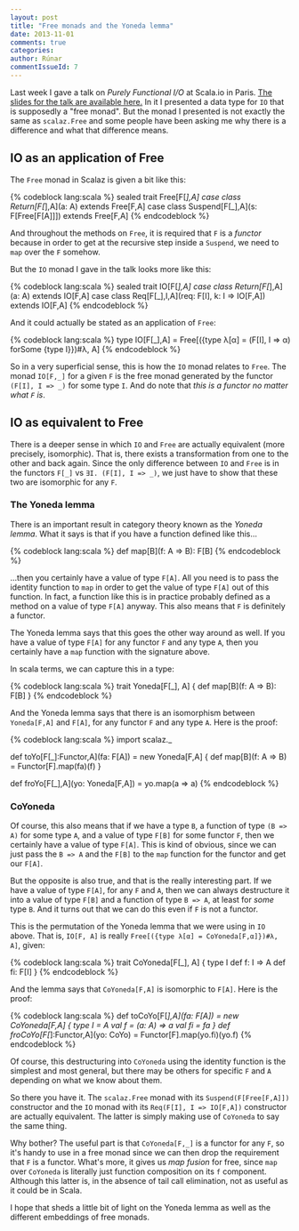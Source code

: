 ```yaml
---
layout: post
title: "Free monads and the Yoneda lemma"
date: 2013-11-01
comments: true
categories: 
author: Rúnar
commentIssueId: 7
---
```


Last week I gave a talk on _Purely Functional I/O_ at Scala.io in Paris. [The slides for the talk are available here.](http://blog.higher-order.com/assets/scalaio.pdf) In it I presented a data type for `IO` that is supposedly a "free monad". But the monad I presented is not exactly the same as `scalaz.Free` and some people have been asking me why there is a difference and what that difference means.

## IO as an application of Free ##

The `Free` monad in Scalaz is given a bit like this:

{% codeblock lang:scala %}
sealed trait Free[F[_],A]
case class Return[F[_],A](a: A) extends Free[F,A]
case class Suspend[F[_],A](s: F[Free[F[A]]]) extends Free[F,A]
{% endcodeblock %}

And throughout the methods on `Free`, it is required that `F` is a _functor_ because in order to get at the recursive step inside a `Suspend`, we need to `map` over the `F` somehow.

But the `IO` monad I gave in the talk looks more like this:

{% codeblock lang:scala %}
sealed trait IO[F[_],A]
case class Return[F[_],A](a: A) extends IO[F,A]
case class Req[F[_],I,A](req: F[I], k: I => IO[F,A]) extends IO[F,A]
{% endcodeblock %}

And it could actually be stated as an application of `Free`:

{% codeblock lang:scala %}
type IO[F[_],A] = Free[({type λ[α] = (F[I], I => α) forSome {type I}})#λ, A]
{% endcodeblock %}

So in a very superficial sense, this is how the `IO` monad relates to `Free`. The monad `IO[F,_]` for a given `F` is the free monad generated by the functor `(F[I], I => _)` for some type `I`. And do note that _this is a functor no matter what `F` is_.

## IO as equivalent to Free ##

There is a deeper sense in which `IO` and `Free` are actually equivalent (more precisely, isomorphic). That is, there exists a transformation from one to the other and back again. Since the only difference between `IO` and `Free` is in the functors `F[_]` vs `∃I. (F[I], I => _)`, we just have to show that these two are isomorphic for any `F`.

### The Yoneda lemma ###

There is an important result in category theory known as the _Yoneda lemma_. What it says is that if you have a function defined like this...

{% codeblock lang:scala %}
def map[B](f: A => B): F[B]
{% endcodeblock %}

...then you certainly have a value of type `F[A]`. All you need is to pass the identity function to `map` in order to get the value of type `F[A]` out of this function. In fact, a function like this is in practice probably defined as a method on a value of type `F[A]` anyway. This also means that `F` is definitely a functor.

The Yoneda lemma says that this goes the other way around as well. If you have a value of type `F[A]` for any functor `F` and any type `A`, then you certainly have a `map` function with the signature above.

In scala terms, we can capture this in a type:

{% codeblock lang:scala %}
trait Yoneda[F[_], A] {
  def map[B](f: A => B): F[B]
}
{% endcodeblock %}

And the Yoneda lemma says that there is an isomorphism between `Yoneda[F,A]` and `F[A]`, for any functor `F` and any type `A`. Here is the proof:

{% codeblock lang:scala %}
import scalaz._

def toYo[F[_]:Functor,A](fa: F[A]) = new Yoneda[F,A] {
  def map[B](f: A => B) = Functor[F].map(fa)(f)
}

def froYo[F[_],A](yo: Yoneda[F,A]) = yo.map(a => a)
{% endcodeblock %}

### CoYoneda ###

Of course, this also means that if we have a type `B`, a function of type `(B => A)` for some type `A`, and a value of type `F[B]` for some functor `F`, then we certainly have a value of type `F[A]`. This is kind of obvious, since we can just pass the `B => A` and the `F[B]` to the `map` function for the functor and get our `F[A]`.

But the opposite is also true, and that is the really interesting part. If we have a value of type `F[A]`, for any `F` and `A`, then we can always destructure it into a value of type `F[B]` and a function of type `B => A`, at least for _some_ type `B`. And it turns out that we can do this even if `F` is not a functor.

This is the permutation of the Yoneda lemma that we were using in `IO` above. That is, `IO[F, A]` is really `Free[({type λ[α] = CoYoneda[F,α]})#λ, A]`, given:

{% codeblock lang:scala %}
trait CoYoneda[F[_], A] {
  type I
  def f: I => A
  def fi: F[I]
}
{% endcodeblock %}

And the lemma says that `CoYoneda[F,A]` is isomorphic to `F[A]`. Here is the proof:

{% codeblock lang:scala %}
def toCoYo[F[_],A](fa: F[A]) = new CoYoneda[F,A] {
  type I = A
  val f = (a: A) => a
  val fi = fa
}
def froCoYo[F[_]:Functor,A](yo: CoYo) = Functor[F].map(yo.fi)(yo.f)
{% endcodeblock %}

Of course, this destructuring into `CoYoneda` using the identity function is the simplest and most general, but there may be others for specific `F` and `A` depending on what we know about them.

So there you have it. The `scalaz.Free` monad with its `Suspend(F[Free[F,A]])` constructor and the `IO` monad with its `Req(F[I], I => IO[F,A])` constructor are actually equivalent. The latter is simply making use of `CoYoneda` to say the same thing.

Why bother? The useful part is that `CoYoneda[F,_]` is a functor for any `F`, so it's handy to use in a free monad since we can then drop the requirement that `F` is a functor. What's more, it gives us _map fusion_ for free, since `map` over `CoYoneda` is literally just function composition on its `f` component. Although this latter is, in the absence of tail call elimination, not as useful as it could be in Scala.

I hope that sheds a little bit of light on the Yoneda lemma as well as the different embeddings of free monads.

